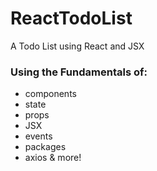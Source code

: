 # ReactTodoList
A Todo List using React and JSX

### Using the Fundamentals of:
- components
- state
- props
- JSX
- events
- packages
- axios & more!